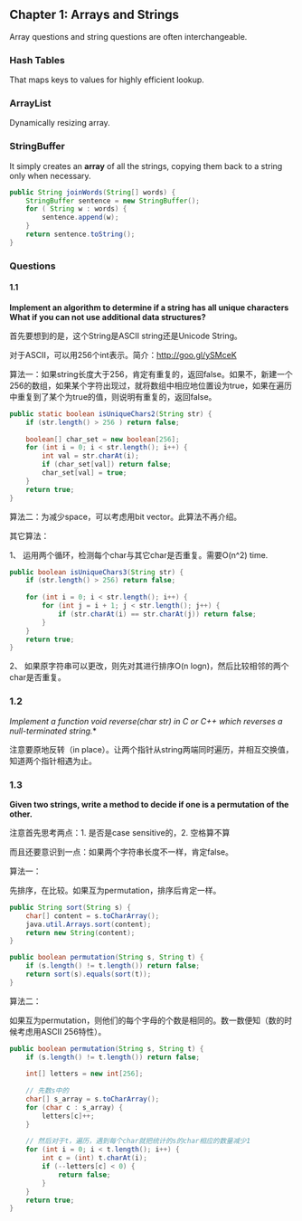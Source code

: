 ## Chapter 1:  Arrays and Strings

Array questions and string questions are often interchangeable.

### Hash Tables

That maps keys to values for highly efficient lookup.

### ArrayList

Dynamically resizing array.

### StringBuffer

It simply creates an **array** of all the strings, copying them back to a string only when necessary.

```java
public String joinWords(String[] words) {
    StringBuffer sentence = new StringBuffer();
    for ( String w : words) {
        sentence.append(w);
    }
    return sentence.toString();
}
```

### Questions

#### 1.1

**Implement an algorithm to determine if a string has all unique characters What if you can not use additional data structures?**

首先要想到的是，这个String是ASCII string还是Unicode String。

对于ASCII，可以用256个int表示。简介：http://goo.gl/ySMceK

算法一：如果string长度大于256，肯定有重复的，返回false。如果不，新建一个256的数组，如果某个字符出现过，就将数组中相应地位置设为true，如果在遍历中重复到了某个为true的值，则说明有重复的，返回false。

```java
public static boolean isUniqueChars2(String str) {
    if (str.length() > 256 ) return false;
    
    boolean[] char_set = new boolean[256];
    for (int i = 0; i < str.length(); i++) {
        int val = str.charAt(i);
        if (char_set[val]) return false;
        char_set[val] = true;
    }
    return true;
}
```

算法二：为减少space，可以考虑用bit vector。此算法不再介绍。

其它算法：

1、 运用两个循环，检测每个char与其它char是否重复。需要O(n^2) time.

```java
public boolean isUniqueChars3(String str) {
	if (str.length() > 256) return false;
	
	for (int i = 0; i < str.length(); i++) {
		for (int j = i + 1; j < str.length(); j++) {
			if (str.charAt(i) == str.charAt(j)) return false;
		}
	}
	return true;
}
```

2、 如果原字符串可以更改，则先对其进行排序O(n logn)，然后比较相邻的两个char是否重复。

### 1.2

**Implement a function void reverse(char* str) in C or C++ which reverses a null-terminated string.**

注意要原地反转（in place）。让两个指针从string两端同时遍历，并相互交换值，知道两个指针相遇为止。

### 1.3

**Given two strings, write a method to decide if one is a permutation of the other.**

注意首先思考两点：1. 是否是case sensitive的，2. 空格算不算

而且还要意识到一点：如果两个字符串长度不一样，肯定false。

算法一：

先排序，在比较。如果互为permutation，排序后肯定一样。

```java
public String sort(String s) {
	char[] content = s.toCharArray();
	java.util.Arrays.sort(content);
	return new String(content);
}

public boolean permutation(String s, String t) {
	if (s.length() != t.length()) return false;
	return sort(s).equals(sort(t));
}
```

算法二：

如果互为permutation，则他们的每个字母的个数是相同的。数一数便知（数的时候考虑用ASCII 256特性）。

```java
public boolean permutation(String s, String t) {
	if (s.length() != t.length()) return false;
	
	int[] letters = new int[256];
	
	// 先数s中的
	char[] s_array = s.toCharArray();
	for (char c : s_array) {
		letters[c]++;
	}
	
	// 然后对于t，遍历，遇到每个char就把统计的s的char相应的数量减少1
	for (int i = 0; i < t.length(); i++) {
		int c = (int) t.charAt(i);
		if (--letters[c] < 0) {
			return false;
		}
	}
	return true;
}
```





